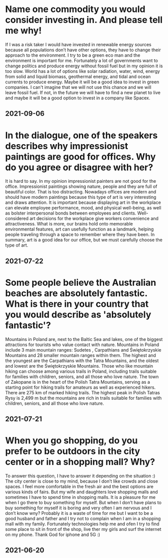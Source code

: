 # Name one commodity you would consider investing in. And please tell me why!
If I was a risk taker I would have invested in renewable energy sources because all populations don’t have other options,  they have to change their approach to the environment. I try to be a green eco man and the environment is important for me. Fortunately a lot of governments want to change politics and produce energy without fossil fuel but in my opinion it is too slow. World has a lot of options like solar radiation, water, wind, energy from solid and liquid biomass, geothermal energy, and tidal and ocean currents to produce energy. Maybe it will be a good idea to invest in green companies. I can't imagine that we will not use this chance and we will leave fossil fuel. If not, in the future we will have to find a new planet to live and maybe it will be a good option to invest in a company like Spacex. 
## 2021-09-06

# In the dialogue, one of the speakers describes why impressionist paintings are good for offices. Why do you agree or disagree with her?
It is hard to say. In my opinion impressionist painters are not good for the office. Impressionist paintings showing nature, people and they are full of beautiful color. That is too distracting. Nowadays offices are modern and should have modern paintings because this type of art is very interesting and draws attention. It is important because displaying art in the workplace can elevate employee performance, mood, and physical well-being, as well as bolster interpersonal bonds between employees and clients. Well-considered art decisions for the workplace give workers convenience and attractiveness. What is more, our brains hold onto memorable environmental features, art can usefully function as a landmark, helping people traveling through a space to remember where they have been. In summary, art is a good idea for our office, but we must carefully choose the type of art.
## 2021-07-22

# Some people believe the Australian beaches are absolutely fantastic. What is there in your country that you would describe as 'absolutely fantastic'?
Mountains in Poland are, next to the Baltic Sea and lakes, one of the biggest attractions for tourists who value contact with nature. Mountains in Poland include 3 main mountain ranges: Sudetes , Carpathians and Świętokrzyskie Mountains and 28 smaller mountain ranges within them. The highest and the youngest are the Carpathians with the Tatra Mountains, and the oldest and lowest are the Świętokrzyskie Mountains. Those who like mountain hiking can choose among various trails in Poland, including trails suitable for families with children, seniors, and all those who love nature. The town of Zakopane is in the heart of the Polish Tatra Mountains, serving as a starting point for hiking trails for amateurs as well as experienced hikers. There are 275 km of marked hiking trails. The highest peak in Polish Tatras Rysy is 2,499 m but the mountains are rich in trails suitable for families with children, seniors, and all those who love nature.
## 2021-07-21

# When you go shopping, do you prefer to be outdoors in the city center or in a shopping mall? Why?
To answer this question, I have to answer it depending on the situation :) The city center is close to my mind, because I don’t like crowds and close spaces. I feel more comfortable in the fresh air and the best options are various kinds of fairs. But my wife and daughters love shopping malls and sometimes I have to spend time in shopping malls. It is a pleasure for me when I go there to buy something for myself. But when I don’t have plans to buy something for myself it is boring and very often I am nervous and I don’t know wny? Probably it is a waste of time for me but I want to be a good husband and father and I try not to complain when I am in a shopping mall with my family. Fortunately technologies help me and ofen I try to find some place to sit in front of the shop, live ther my girls and surf the internet on my phone.  Thank God for iphone and 5G :) 
## 2021-06-20
